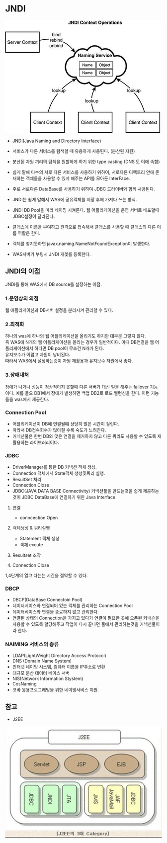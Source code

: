 
# JNDI

![](../resource/img/JNDI.jpg)

- JNDI(Java Naming and Directory Interface)
- 서비스가 다른 서비스를 탐색할 때 유용하게 사용된다. (분산된 자원)
- 분산된 자원 끼리의 탐색을 원할하게 하기 위한 type casting  (DNS 도 이에 속함) 
- 쉽게 말해 다수의 서로 다른 서비스를 사용하기 위하여, 서로다른 디렉토리 안에 존재하는 객체들을 사용할 수 있게 해주는 API를 모아둔 InterFace. 

- 주로 서로다른 DataBase를 사용하기 위하여 JDBC 드라이버와 함께 사용된다.

- JNDI는 쉽게 말해서 WAS에 공유객체를 저장 후에 가져다 쓰는 방식.
- JNDI DB Pool을 미리 네이밍 시켜둔다.
웹 어플리케이션을 운영 서버로 배포할때 JDBC설정이 달라진다.
- 클래스에 이름을 부여하고 원격으로 접속해서 클래스를 사용할 때 클래스의 다른 이름 역활은 한다.
- 객체를 찾지못하면 javax.naming.NameNotFoundException이 발생한다.
- WAS서버가 부팅시 JNDI 개겣를 등록한다.





## JNDI의 이점
JNDI를 통해 WAS에서 DB source를 설정하는 이점.

### 1.운영상의 의점
웹 애플리케이션과 DB서버 설정을 분리시켜 관리할 수 있다.


### 2.최적화
하나의 was에 하나의 웹 어플리케이션을 올리기도 하지만 대부분 그렇지 않다.  
즉 WAS에 N개의 웹 어플리케이션을 올리는 경우가 일반적이다.
이때 DB연결을 웹 어플리케이션에서 하다면
DB pool이 무조건 N개가 된다.  
유지보수가 어렵고 자원이 낭비된다.  
따라서 WAS에서 설정하는것이 자원 재활용과 유지보수 차원에서 좋다.

### 3.장애대처
장애가 나거나 성능이 정상적이지 못할때 다른 서버가 대신 일을 해주는
failover 기능이다.
예를 들으 DB1에서 장애가 발생하면 백업 DB2로 로드 밸런싱을 한다.
이런 기능들을 was에서 제공한다.






### Connection Pool
- 어플리케이션이 DB에 연결될떄 상당히 많은 시간이 걸린다.
- 따라서 DB접속회수가 많아질 수록 숙도가 느려진다.
- 커넥션풀은 한번 DB와 맺은 연결을 제거하지 않고 다른 쿼리도 사용할 수 있도록 재 활용하는 라이브러리이다.



### JDBC
- DriverManager를 통한 DB 커넥션 객체 생성.
- Connection 객체에서 State객체 생성및쿼리 실행.
- ResultSet 처리
- Connection Close
- JDBC(JAVA DATA BASE Connectivity)
커넥션풀을 만드는것을 쉽게 제공하는것이 JDBC
DataBase에 연결하기 위한 Java Interface

1. 연결
    - conncection Open
2. 객체생성 & 쿼리실행
    - Statement 객체 생성
    - 객체 excute

3. Resultset 조작

4. Connection Close

1,4단계의 열고 다는는 시간을 절약할 수 있다.






### DBCP 
- DBCP(DataBase Connectoin Pool)
- 데이터베이스와 연결되어 있는 객체를 관리하는 Connection Pool
- 데이터베이스와 연결을 종료하지 않고 관리한다.
- 연결된 상태의 Connection을 가지고 있다가 연결이 필요한 곳에 오픈된 커넥슨을 사용할 수 있도록 할당해주고 작업이 다시 끝나면 풀에서 관리하는것을 커넥션풀이라 한다.








### NAIMING 서비스의 종류
- LDAP(LightWeight Directory Access Protocol)
- DNS (Domain Name System)
- 인터넷 네이밍 시스템, 컴퓨터 이름을 IP주소로 변환
- 대규모 분산 데이터 베이스 서버
- NIS(Network Information Stystem)
- CosNaming
- 코바 응용프로그래밍을 위한 네이밍서비스 지원.



##  참고
- J2EE


![](../resource/img/J2EE.png)